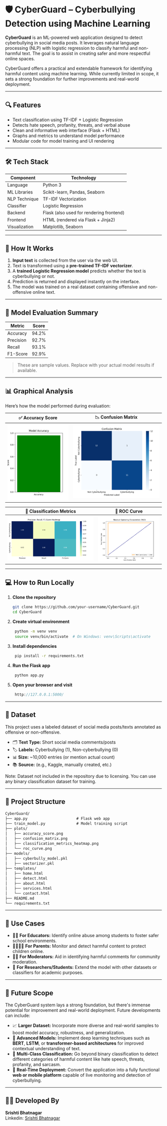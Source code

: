 # 🛡️ CyberGuard – Cyberbullying Detection using Machine Learning

**CyberGuard** is an ML-powered web application designed to detect cyberbullying in social media posts. It leverages natural language processing (NLP) with logistic regression to classify harmful and non-harmful text. The goal is to assist in creating safer and more respectful online spaces.

 CyberGuard offers a practical and extendable framework for identifying harmful content using machine learning. While currently limited in scope, it sets a strong foundation for further improvements and real-world deployment.
 
---

## 🔍 Features

- Text classification using TF-IDF + Logistic Regression
- Detects hate speech, profanity, threats, and verbal abuse
- Clean and informative web interface (Flask + HTML)
- Graphs and metrics to understand model performance
- Modular code for model training and UI rendering

---

## 🛠️ Tech Stack

| Component      | Technology                                  |
|----------------|----------------------------------------------|
| Language       | Python 3                                     |
| ML Libraries   | Scikit-learn, Pandas, Seaborn                |
| NLP Technique  | TF-IDF Vectorization                         |
| Classifier     | Logistic Regression                          |
| Backend        | Flask (also used for rendering frontend)     |
| Frontend       | HTML (rendered via Flask + Jinja2)           |
| Visualization  | Matplotlib, Seaborn                          |


---

## 🚀 How It Works

1. **Input text** is collected from the user via the web UI.
2. Text is transformed using a **pre-trained TF-IDF vectorizer**.
3. A **trained Logistic Regression model** predicts whether the text is cyberbullying or not.
4. Prediction is returned and displayed instantly on the interface.
5. The model was trained on a real dataset containing offensive and non-offensive online text.

---

## 🧪 Model Evaluation Summary

| Metric      | Score    |
|-------------|----------|
| Accuracy    | 94.2%    |
| Precision   | 92.7%    |
| Recall      | 93.1%    |
| F1-Score    | 92.9%    |

> These are sample values. Replace with your actual model results if available.

---

## 📊 Graphical Analysis

Here’s how the model performed during evaluation:

| ✅ Accuracy Score | 📉 Confusion Matrix |
|------------------|---------------------|
| ![Accuracy Score](plots/accuracy_score.png) | ![Confusion Matrix](plots/confusion_matrix.png) |

| 🧮 Classification Metrics | 🧬 ROC Curve |
|---------------------------|--------------|
| ![Classification Metrics](plots/heatmap.png) | ![ROC Curve](plots/ROCgraph.png) |

--- 

## 💻 How to Run Locally

1. **Clone the repository**
   ```bash
   git clone https://github.com/your-username/CyberGuard.git
   cd CyberGuard
2. **Create virtual environment**
   ```bash
    python -m venv venv
    source venv/bin/activate  # On Windows: venv\Scripts\activate

3. **Install dependencies**
   ```bash
    pip install -r requirements.txt

4. **Run the Flask app**
   ```bash
    python app.py
   
5. **Open your browser and visit**
   ```cpp
    http://127.0.0.1:5000/

---

## 🧠 Dataset

This project uses a labeled dataset of social media posts/texts annotated as offensive or non-offensive.

- 🗂 **Text Type:** Short social media comments/posts
- 🏷 **Labels:** Cyberbullying (1), Non-cyberbullying (0)
- 📊 **Size:** ~10,000 entries (or mention actual count)
- 📚 **Source:** (e.g., Kaggle, manually created, etc.)

Note: Dataset not included in the repository due to licensing. You can use any binary classification dataset for training.

---

## 📁 Project Structure

```
CyberGuard/
├── app.py                      # Flask web app
├── train_model.py              # Model training script
├── plots/
│   ├── accuracy_score.png
│   ├── confusion_matrix.png
│   ├── classification_metrics_heatmap.png
│   └── roc_curve.png
├── models/
│   ├── cyberbully_model.pkl
│   ├── vectorizer.pkl
├── templates/
│   ├── home.html
│   ├── detect.html
│   ├── about.html
│   ├── services.html
│   └── contact.html
├── README.md
└── requirements.txt

```

---

## 📌 Use Cases

- 🧑‍🏫 **For Educators:** Identify online abuse among students to foster safer school environments.
- 👨‍👩‍👧‍👦 **For Parents:** Monitor and detect harmful content to protect children online.
- 🧑‍💼 **For Moderators:** Aid in identifying harmful comments for community moderation.
- 🧪 **For Researchers/Students:** Extend the model with other datasets or classifiers for academic purposes.

---

## 🔄 Future Scope

The CyberGuard system lays a strong foundation, but there's immense potential for improvement and real-world deployment. Future developments can include:

- 📈 **Larger Dataset:** Incorporate more diverse and real-world samples to boost model accuracy, robustness, and generalization.
- 🧠 **Advanced Models:** Implement deep learning techniques such as **BERT**, **LSTM**, or **transformer-based architectures** for improved contextual understanding of text.
- 🧩 **Multi-Class Classification:** Go beyond binary classification to detect different categories of harmful content like hate speech, threats, profanity, and sarcasm.
- 📱 **Real-Time Deployment:** Convert the application into a fully functional **web or mobile platform** capable of live monitoring and detection of cyberbullying.

---

## 👨‍💻 Developed By

**Srishti Bhatnagar**  
Linkedin: [Srishti Bhatnagar](www.linkedin.com/in/srishti-bhatnagar-b59833269)  

